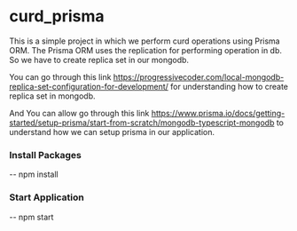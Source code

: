 # curd_prisma

This is a simple project in which we perform curd operations using Prisma ORM.
The Prisma ORM uses the replication for performing operation in db. So we have to create replica set in our mongodb.

You can go through this link https://progressivecoder.com/local-mongodb-replica-set-configuration-for-development/ 
for understanding how to create replica set in mongodb.

 And You can allow go through this link https://www.prisma.io/docs/getting-started/setup-prisma/start-from-scratch/mongodb-typescript-mongodb 
 to understand how we can setup prisma in our application.

 ### Install Packages 

 -- npm install

 ### Start Application

 -- npm start
